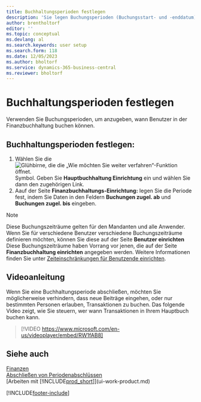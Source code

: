 ```yaml
---
title: Buchhaltungsperioden festlegen
description: 'Sie legen Buchungsperioden (Buchungsstart- und -enddatum) fest, um zu bestimmen, wann Benutzer im Hauptbuch buchen können.'
author: brentholtorf
editor: ''
ms.topic: conceptual
ms.devlang: al
ms.search.keywords: user setup
ms.search.form: 118
ms.date: 12/05/2023
ms.author: bholtorf
ms.service: dynamics-365-business-central
ms.reviewer: bholtorf
---
```

# <a name="specify-posting-periods"></a>Buchhaltungsperioden festlegen

Verwenden Sie Buchungsperioden, um anzugeben, wann Benutzer in der Finanzbuchhaltung buchen können.  

## <a name="to-specify-posting-periods"></a>Buchhaltungsperioden festlegen:

1. Wählen Sie die ![Glühbirne, die die „Wie möchten Sie weiter verfahren“-Funktion öffnet.](media/ui-search/search_small.png "Wie möchten Sie weiter verfahren?") Symbol. Geben Sie **Hauptbuchhaltung Einrichtung** ein und wählen Sie dann den zugehörigen Link.  
2. Aauf der Seite **Finanzbuchhaltungs-Einrichtung:** legen Sie die Periode fest, indem Sie Daten in den Feldern **Buchungen zugel. ab** und **Buchungen zugel. bis** eingeben.  

> [!NOTE]  
> Diese Buchungszeiträume gelten für den Mandanten und alle Anwender. Wenn Sie für verschiedene Benutzer verschiedene Buchungszeiträume definieren möchten, können Sie diese auf der Seite **Benutzer einrichten** Diese Buchungszeiträume haben Vorrang vor jenen, die auf der Seite **Finanzbuchhaltung einrichten** angegeben werden. Weitere Informationen finden Sie unter [Zeiteinschränkungen für Benutzende einrichten](ui-define-granular-permissions.md#set-up-time-constraints-for-users).

## <a name="video-guidance"></a>Videoanleitung

Wenn Sie eine Buchhaltungsperiode abschließen, möchten Sie möglicherweise verhindern, dass neue Beiträge eingehen, oder nur bestimmten Personen erlauben, Transaktionen zu buchen. Das folgende Video zeigt, wie Sie steuern, wer wann Transaktionen in Ihrem Hauptbuch buchen kann.

> [!VIDEO https://www.microsoft.com/en-us/videoplayer/embed/RW1fAB8]

## <a name="see-also"></a>Siehe auch

[Finanzen](finance.md)  
[Abschließen von Periodenabschlüssen](year-how-complete-period-end-processes.md)  
[Arbeiten mit [!INCLUDE[prod_short](includes/prod_short.md)]](ui-work-product.md)


[!INCLUDE[footer-include](includes/footer-banner.md)]

